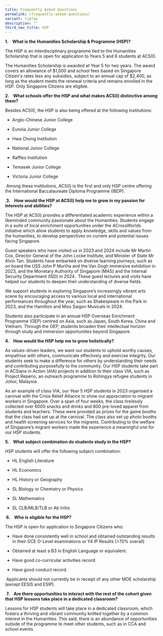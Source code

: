 ```yaml
---
title: Frequently Asked Questions
permalink: /frequently-asked-questions/
variant: tiptap
description: ""
third_nav_title: HSP
---
```

<p><strong>1.&nbsp;&nbsp;&nbsp; What is the Humanities Scholarship &amp; Programme (HSP)?</strong>
</p>
<p>The HSP is an interdisciplinary programme tied to the Humanities Scholarship
that is open for application to Years 5 and 6 students at ACS(I).&nbsp;</p>
<p>The Humanities Scholarship is awarded at Year 5 for two years. The award
covers an allowance of $1,000 and school fees based on Singapore Citizen's
rates less any subsidies, subject to an annual cap of $2,400, as long as
the student meets the renewal criteria and remains enrolled in the HSP.
Only Singapore Citizens are eligible.</p>
<p><strong>2.&nbsp;&nbsp;&nbsp; What schools offer the HSP and what makes ACS(I) distinctive among them?</strong>
</p>
<p>Besides ACS(I), the HSP is also being offered at the following institutions:</p>
<ul data-tight="true" class="tight">
<li>
<p>Anglo-Chinese Junior College</p>
</li>
<li>
<p>Eunoia Junior College</p>
</li>
<li>
<p>Hwa Chong Institution</p>
</li>
<li>
<p>National Junior College</p>
</li>
<li>
<p>Raffles Institution</p>
</li>
<li>
<p>Temasek Junior College</p>
</li>
<li>
<p>Victoria Junior College</p>
</li>
</ul>
<p>&nbsp;Among these institutions, ACS(I) is the first and only HSP centre
offering the International Baccalaureate Diploma Programme (IBDP).</p>
<p><strong>&nbsp;3.&nbsp;&nbsp;&nbsp; How would the HSP at ACS(I) help me to grow in my passion for interests and abilities? &nbsp;</strong>
</p>
<p>The HSP at ACS(I) provides a differentiated academic experience within
a likeminded community passionate about the Humanities. Students engage
in a suite of local enrichment opportunities under the ACrossWorlds initiative
which allow students to apply knowledge, skills and values from the humanities,
to develop perspectives on current and potential issues facing Singapore.</p>
<p>Guest speakers who have visited us in 2023 and 2024 include Mr Martin
Cox, Director General of the John Locke Institute, and Minister of State
Mr Alvin Tan. Students have embarked on diverse learning journeys, such
as on board the USS John P Murtha and the Van Gogh immersive exhibition
in 2023, and the Monetary Authority of Singapore (MAS) and the Internal
Security Department (ISD) in 2024.&nbsp; These guest lectures and visits
have helped our students to deepen their understanding of diverse fields.</p>
<p>We support students in exploring Singapore’s increasingly vibrant arts
scene by encouraging access to various local and international performances
throughout the year, such as Shakespeare in the Park in 2023, and the Hamilton
and Miss Saigon Musicals in 2024.</p>
<p>Students also participate in an annual HSP Overseas Enrichment Programme
(OEP) centred on Asia, such as Japan, South Korea, China and Vietnam. Through
the OEP, students broaden their intellectual horizon through study and
immersion opportunities beyond Singapore.</p>
<p><strong>4.&nbsp;&nbsp;&nbsp; How would the HSP help me to grow holistically?</strong>
</p>
<p>As values-driven leaders, we want our students to uphold worthy causes,
empathise with others,&nbsp;communicate effectively and exercise integrity.
Our students seek to make a difference for others by understanding their
needs and contributing purposefully to the community. Our HSP students
take part in ACSians in Action (AIA) projects in addition to their class
VIA, such as Project Reperio, an outreach programme to Rohingya refugee
students in Johor, Malaysia.</p>
<p>As an example of class VIA, our Year 5 HSP students in 2023 organised
a carnival with the Crisis Relief Alliance to show our appreciation to
migrant workers in Singapore. Over a span of four weeks, the class tirelessly
collected over 6000 snacks and drinks and 800 pre-loved apparel from students
and teachers. These were provided as prizes for the game booths that the
class had set up at the carnival. The class also set up photo booths and
health screening services for the migrants. Contributing to the welfare
of Singapore’s migrant workers made the experience a meaningful one for
our HSP students.</p>
<p><strong>5.&nbsp;&nbsp;&nbsp; What subject combination do students study in the HSP?</strong>
</p>
<p>HSP students will offer the following subject combination:</p>
<ul data-tight="true" class="tight">
<li>
<p>HL English Literature</p>
</li>
<li>
<p>HL Economics</p>
</li>
<li>
<p>HL History or Geography</p>
</li>
<li>
<p>SL Biology or Chemistry or Physics</p>
</li>
<li>
<p>SL Mathematics</p>
</li>
<li>
<p>SL CLB/MLB/TLB or Ab Initio</p>
</li>
</ul>
<p><strong>&nbsp;6.&nbsp;&nbsp;&nbsp; Who is eligible for the HSP?</strong>
</p>
<p>The HSP is open for application to Singapore Citizens who:</p>
<ul data-tight="true" class="tight">
<li>
<p>Have done consistently well in school and obtained outstanding results
in their GCE O-Level examinations or Y4 IP Results (&gt;70% overall)</p>
</li>
<li>
<p>Obtained at least a B3 in English Language or equivalent.</p>
</li>
<li>
<p>Have good co-curricular activities record.</p>
</li>
<li>
<p>Have good conduct record.</p>
</li>
</ul>
<p>&nbsp;Applicants should not currently be in receipt of any other MOE scholarship
(except EESIS and ESIP).</p>
<p>&nbsp;<strong>7.&nbsp;&nbsp;&nbsp; Are there opportunities to interact with the rest of the cohort given that HSP lessons take place in a dedicated classroom?</strong>
</p>
<p>Lessons for HSP students will take place in a dedicated classroom, which
fosters a thriving and vibrant community knitted together by a common interest
in the Humanities. This said, there is an abundance of opportunities outside
of the programme to meet other students, such as in CCA and school events.</p>
<p>&nbsp;</p>